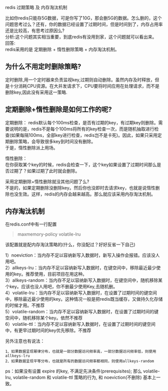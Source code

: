 
redis 过期策略 及 内存淘汰机制

比如你redis只能存5G数据，可是你写了10G，那会删5G的数据。怎么删的，这个问题思考过么？还有，你的数据已经设置了过期时间，但是时间到了，内存占用率还是比较高，有思考过原因么?  
分析:这个问题其实相当重要，到底redis有没用到家，这个问题就可以看出来。  
回答:  
redis采用的是 定期删除 + 惰性删除策略 + 内存淘汰机制。  

为什么不用定时删除策略?  
----------------------------
定时删除,用一个定时器来负责监视key,过期则自动删除。虽然内存及时释放，但是十分消耗CPU资源。在大并发请求下，CPU要将时间应用在处理请求，而不是删除key,因此没有采用这一策略.

定期删除+惰性删除是如何工作的呢?
----------------------------
定期删除：
redis默认每个100ms检查，是否有过期的key，有过期key则删除。需要说明的是，redis不是每个100ms将所有的key检查一次，而是随机抽取进行检查(如果每隔100ms，全部key进行检查，redis岂不是卡死)。因此，如果只采用定期删除策略，会导致很多key到时间没有删除。  
于是，惰性删除派上用场。  

惰性删除：  
在你获取某个key的时候，redis会检查一下，这个key如果设置了过期时间那么是否过期了？如果过期了此时就会删除。  

采用定期删除+惰性删除就没其他问题了么?  
不是的，如果定期删除没删除key。然后你也没即时去请求key，也就是说惰性删除也没生效。这样，redis的内存会越来越高。那么就应该采用内存淘汰机制。  


内存淘汰机制  
--------------------------------- 
在redis.conf中有一行配置  
> maxmemory-policy volatile-lru  

该配置就是配内存淘汰策略的(什么，你没配过？好好反省一下自己)  

1）noeviction：当内存不足以容纳新写入数据时，新写入操作会报错。应该没人用吧。  
2）allkeys-lru：当内存不足以容纳新写入数据时，在键空间中，移除最近最少使用的key。推荐使用，目前项目在用这种。  
3）allkeys-random：当内存不足以容纳新写入数据时，在键空间中，随机移除某个key。应该也没人用吧，你不删最少使用Key,去随机删。  
4）volatile-lru：当内存不足以容纳新写入数据时，在设置了过期时间的键空间中，移除最近最少使用的key。这种情况一般是把redis既当缓存，又做持久化存储的时候才用。不推荐  
5）volatile-random：当内存不足以容纳新写入数据时，在设置了过期时间的键空间中，随机移除某个key。依然不推荐  
6）volatile-ttl：当内存不足以容纳新写入数据时，在设置了过期时间的键空间中，有更早过期时间的key优先移除。不推荐  

另外注意也有说法：  
```
1、如果数据呈现幂律分布，也就是一部分数据访问频率高，一部分数据访问频率低，则使用allkeys-lru
2、如果数据呈现平等分布，也就是所有的数据访问频率都相同，则使用allkeys-random  
```


ps：如果没有设置 expire 的key, 不满足先决条件(prerequisites); 那么 volatile-lru, volatile-random 和 volatile-ttl 策略的行为, 和 noeviction(不删除) 基本上一致。  


